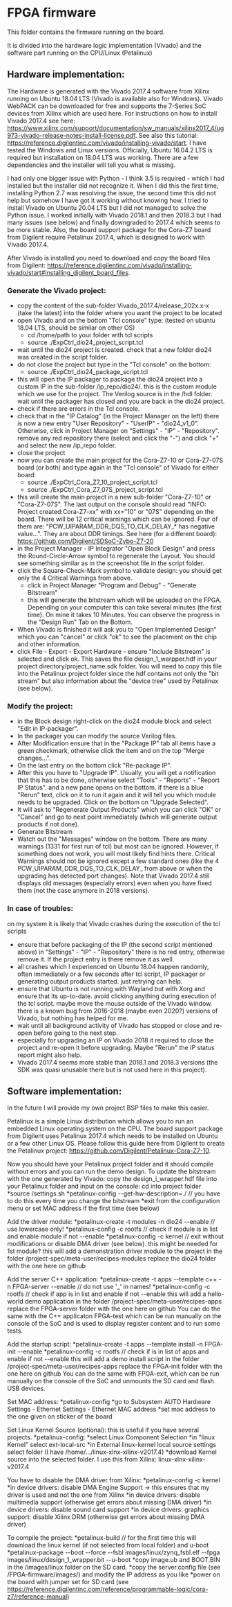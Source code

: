 # FPGA firmware

This folder contains the firmware running on the board. 

It is divided into the hardware logic implementation (Vivado) and the software part running on the CPU/Linux (Petalinux)

## Hardware implementation:

  The Hardware is generated with the Vivado 2017.4 software from Xilinx running on Ubuntu 18.04 LTS (Vivado is available also for Windows). Vivado WebPACK can be downloaded for free and supports the 7-Series SoC devices from Xilinx which are used here. For instructions on how to install Vivado 2017.4 see here: https://www.xilinx.com/support/documentation/sw_manuals/xilinx2017_4/ug973-vivado-release-notes-install-license.pdf. See also this tutorial: https://reference.digilentinc.com/vivado/installing-vivado/start. I have tested the Windows and Linux versions. Officially, Ubuntu 16.04.2 LTS is required but installation on 18.04 LTS was working. There are a few dependencies and the installer will tell you what is missing. 

  I had only one bigger issue with Python - I think 3.5 is required - which I had installed but the installer did not recognize it. When I did this the first time, installing Python 2.7 was resolving the issue, the second time this did not help but somehow I have got it working without knowing how. I tried to install Vivado on Ubuntu 20.04 LTS but I did not managed to solve the Python issue. I worked initially with Vivado 2018.1 and then 2018.3 but I had many issues (see below) and finally downgraded to 2017.4 which seems to be more stable. Also, the board support package for the Cora-Z7 board from Digilent require Petalinux 2017.4, which is designed to work with Vivado 2017.4.

  After Vivado is installed you need to download and copy the board files from Digilent: https://reference.digilentinc.com/vivado/installing-vivado/start#installing_digilent_board_files.

### Generate the Vivado project:

- copy the content of the sub-folder Vivado_2017.4/release_202x.x-x (take the latest) into the folder where you want the project to be located
- open Vivado and on the bottom "Tcl console" type: (tested on ubuntu 18.04 LTS, should be similar on other OS)
  - cd /home/path to your folder with tcl scripts
  - source ./ExpCtrl_dio24_project_script.tcl
- wait until the dio24 project is created. check that a new folder dio24 was created in the script folder.
- do not close the project but type in the "Tcl console" on the bottom:
  - source ./ExpCtrl_dio24_package_script.tcl
- this will open the IP packager to package the dio24 project into a custom IP in the sub-folder /ip_repo/dio24/. this is the custom module which we use for the project. The Verilog source is in the /hdl folder. wait until the packager has closed and you are back in the dio24 project. 
- check if there are errors in the Tcl console.
- check that in the "IP Catalog" (in the Project Manager on the left) there is now a new entry "User Repository" - "UserIP" - "dio24_v1_0". Otherwise, click in Project Manager on "Settings" - "IP" - "Repository". remove any red repository there (select and click the "-") and click "+" and select the new /ip_repo folder.
- close the project
- now you can create the main project for the Cora-Z7-10 or Cora-Z7-07S board (or both) and type again in the "Tcl console" of Vivado for either board:
  - source ./ExpCtrl_Cora_Z7_10_project_script.tcl
  - source ./ExpCtrl_Cora_Z7_07S_project_script.tcl
- this will create the main project in a new sub-folder "Cora-Z7-10" or "Cora-Z7-07S". The last output on the console should read "INFO: Project created:Cora-Z7-xx" with xx="10" or "07S" depending on the board. There will be 12 critical warnings which can be ignored. Four of them are: "PCW_UIPARAM_DDR_DQS_TO_CLK_DELAY_* has negative value...". They are about DDR timings. See here (for a different board): https://github.com/Digilent/SDSoC-Zybo-Z7-20
- in the Project Manager - IP Integrator "Open Block Design" and press the Round-Circle-Arrow symbol to regenerate the Layout. You should see something similar as in the screenshot file in the script folder.
- click the Square-Check-Mark symbol to validate design: you should get only the 4 Critical Warnings from above.
  - click in Project Manager "Program and Debug" - "Generate Bitstream"
  - this will generate the bitstream which will be uploaded on the FPGA. Depending on your computer this can take several minutes (the first time). On mine it takes 10 Minutes. You can observe the progress in the "Design Run" Tab on the Bottom.
- When Vivado is finished it will ask you to "Open Implemented Design" which you can "cancel" or click "ok" to see the placement on the chip and other information.
- click File - Export - Export Hardware - ensure "Include Bitstream" is selected and click ok. This saves the file design_1_warpper.hdf in your project directory/project_name.sdk folder. You will need to copy this file into the Petalinux project folder since the hdf contains not only the "bit stream" but also information about the "device tree" used by Petalinux (see below).
  
### Modify the project: 
- in the Block design right-click on the dio24 module block and select "Edit in IP-packager". 
- In the packager you can modify the source Verilog files. 
- After Modification ensure that in the "Package IP" tab all items have a green checkmark, otherwise click the item and on the top "Merge changes...". 
- On the last entry on the bottom click "Re-package IP". 
- After this you have to "Upgrade IP". Usually, you will get a notification that this has to be done, otherwise select "Tools" - "Reports" - "Report IP Status". and a new pane opens on the bottom. if there is a blue "Rerun" text, click on it to run it again and it will tell you which module needs to be upgraded. Click on the bottom on "Upgrade Selected". 
- It will ask to "Regenerate Output Products" which you can click "OK" or "Cancel" and go to next point immediately (which will generate output products if not done). 
- Generate Bitstream
- Watch out the "Messages" window on the bottom. There are many warnings (1331 for first run of tcl) but most can be ignored. However, if something does not work, you will most likely find hints there. Critical Warnings should not be ignored except a few standard ones (like the 4 PCW_UIPARAM_DDR_DQS_TO_CLK_DELAY_ from above or when the upgrading has detected port changes). Note that Vivado 2017.4 still displays old messages (especially errors) even when you have fixed them (not the case anymore in 2018 versions). 

### In case of troubles:
on my system it is likely that Vivado crashes during the execution of the tcl scripts
- ensure that before packaging of the IP (the second script mentioned above) in "Settings" - "IP" - "Repository" there is no red entry, otherwise remove it. If the project entry is there remove it as well. 
- all crashes which I experienced on Ubuntu 18.04 happen randomly, often immediately or a few seconds after tcl script, IP packager or generating output products started. just retrying can help.
- ensure that Ubuntu is not running with Wayland but with Xorg and ensure that its up-to-date. avoid clicking anything during execution of the tcl script. maybe move the mouse outside of the Vivado window. there is a known bug from 2016-2018 (maybe even 2020?) versions of Vivado, but nothing has helped for me.
- wait until all background activity of Vivado has stopped or close and re-open before going to the next step.
- especially for upgrading an IP on Vivado 2018 it required to close the project and re-open it before upgrading. Maybe "Rerun" the IP status report might also help.
- Vivado 2017.4 seems more stable than 2018.1 and 2018.3 versions (the SDK was quasi unusable there but is not used here in this project).

## Software implementation:

In the future I will provide my own project BSP files to make this easier.

Petalinux is a simple Linux distribution which allows you to run an embedded Linux operating system on the CPU. The board support package from Digilent uses Petalinux 2017.4 which needs to be installed on Ubuntu or a few other Linux OS. Please follow this guide here from Digilent to create the Petalinux project: https://github.com/Digilent/Petalinux-Cora-Z7-10. 

Now you should have your Petalinux project folder and it should compile without errors and you can run the demo design. To update the bitstream with the one generated by Vivado: copy the design_i_wrapper.hdf file into your Petalinux folder and input on the console: 
cd into project folder
*source <petalinux-folder>/settings.sh
*petalinux-config --get-hw-description=./           // you have to do this every time you change the bitstream
*exit from the configuration menu or set MAC address if the first time (see below)

Add the driver module:
*petalinux-create -t modules -n dio24 --enable		  // use lowercase only!
*petalinux-config -c rootfs		                      // check if module is in list and enable module if not --enable
*petalinux-config -c kernel	      	                // exit without modifications or disable DMA driver (see below). this might be needed for 1st module?
this will add a demonstration driver module to the project in the folder <project>/project-spec/meta-user/recipes-modules
replace the dio24 folder with the one here on github
  
Add the server C++ application:
*petalinux-create -t apps --template c++ -n FPGA-server --enable	// do not use '_' in names!
*petalinux-config -c rootfs		                      // check if app is in list and enable if not --enable
this will add a hello-world demo application in the folder <project>/project-spec/meta-user/recipes-apps
replace the FPGA-server folder with the one here on github
You can do the same with the C++ applicaton FPGA-test which can be run manually on the console of the SoC and is used to display register content and to run some tests.
  
Add the startup script:
*petalinux-create -t apps --template install -n FPGA-init --enable
*petalinux-config -c rootfs		                      // check if is in list of apps and enable if not --enable
this will add a demo install script in the folder <project>/project-spec/meta-user/recipes-apps
replace the FPGA-init folder with the one here on github
You can do the same with FPGA-exit, which can be run manually on the console of the SoC and unmounts the SD card and flash USB devices.
  
Set MAC address:
*petalinux-config
  *go to Subsystem AUTO Hardware Settings - Ethernet Settings - Ethernet MAC address
  *set mac address to the one given on sticker of the board 
  
Set Linux Kernel Source (optional):
this is useful if you have several projects. 
*petalinux-config:
  *select Linux Component Selection
  *in "linux Kernel" select ext-local-src
  *in External linux-kernel local source settings select folder (I have /home/.../linux-xlnx-xilinx-v2017.4)
  *download Kernel source into the selected folder. I use this from Xilinx: linux-xlnx-xilinx-v2017.4

You have to disable the DMA driver from Xilinx:
*petalinux-config -c kernel
*in device drivers: disable DMA Engine Support -> this ensures that my driver is used and not the one from Xilinx
*in device drivers: disable multimedia support (otherwise get errors about missing DMA driver)
*in device drivers: disable sound card support
*in device drivers: graphics support: disable Xilinx DRM (otherwise get errors about missing DMA driver)

To compile the project:
*petalinux-build      // for the first time this will download the linux kernel (if not selected from local folder) and u-boot
*petalinux-package --boot --force --fsbl images/linux/zynq_fsbl.elf --fpga images/linux/design_1_wrapper.bit --u-boot
*copy image.ub and BOOT.BIN in the <project>/images/linux folder on the SD card. 
*copy the server.config file (see <github folder>/FPGA-firmware/images/) and modify the IP address as you like
*power on the board with jumper set for SD card (see https://reference.digilentinc.com/reference/programmable-logic/cora-z7/reference-manual)
